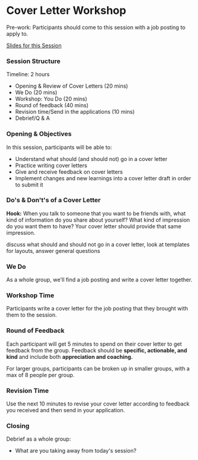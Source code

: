 # Cover Letter Workshop

Pre-work: Participants should come to this session with a job posting to apply to.

[Slides for this Session](https://docs.google.com/presentation/d/1gr5kqncOEohAaWbbPQ1Oq4AMBH60JKKiWZtQU3qBk5U/edit?usp=sharing)

### Session Structure

Timeline: 2 hours

* Opening & Review of Cover Letters (20 mins)
* We Do (20 mins)
* Workshop: You Do (20 mins)
* Round of feedback (40 mins)
* Revision time/Send in the applications (10 mins)
* Debrief/Q & A

### Opening & Objectives
In this session, participants will be able to:

* Understand what should (and should not) go in a cover letter
* Practice writing cover letters
* Give and receive feedback on cover letters
* Implement changes and new learnings into a cover letter draft in order to submit it

### Do's & Don't's of a Cover Letter
**Hook:** When you talk to someone that you want to be friends with, what kind of information do you share about yourself? What kind of impression do you want them to have? Your cover letter should provide that same impression. 

discuss what should and should not go in a cover letter, look at templates for layouts, answer general questions


### We Do
As a whole group, we'll find a job posting and write a cover letter together. 

### Workshop Time
Participants write a cover letter for the job posting that they brought with them to the session. 

### Round of Feedback
Each participant will get 5 minutes to spend on their cover letter to get feedback from the group. Feedback should be **specific, actionable, and kind** and include both **appreciation and coaching.** 

For larger groups, participants can be broken up in smaller groups, with a max of 8 people per group.

### Revision Time
Use the next 10 minutes to revise your cover letter according to feedback you received and then send in your application.

### Closing
Debrief as a whole group:

* What are you taking away from today's session?
